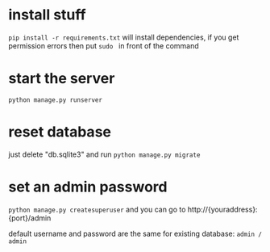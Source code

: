 # install stuff
`pip install -r requirements.txt` will install dependencies, if you get permission errors
then put `sudo ` in front of the command

# start the server
`python manage.py runserver`

# reset database
just delete "db.sqlite3" and run `python manage.py migrate`

# set an admin password
`python manage.py createsuperuser` and you can go to http://{youraddress}:{port}/admin

default username and password are the same for existing database: `admin / admin`
